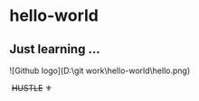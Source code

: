 # hello-world
## **Just learning ...**

![Github logo](D:\git work\hello-world\hello.png)

​                                               ~~HUSTLE~~ :fleur_de_lis:
